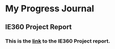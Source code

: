 # My Progress Journal
## IE360 Project Report
### This is the [link](IE360-Project-report.html) to the IE360 Project report.

